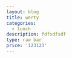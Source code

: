 ```yaml
---
layout: blog
title: werty
categories:
  - lunch
description: fdfsdfsdf
type: raw bar
price: '123123'
---
```


